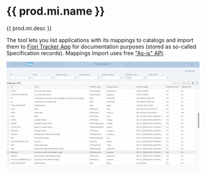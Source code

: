 # {{ prod.mi.name }}
{{ prod.mi.desc }}

The tool lets you list applications with its mappings to catalogs and import them to [Fiori Tracker App](../../tracked/SPS03/apps.md) for documentation purposes (stored as so-called Specification records). Mappings Import uses free ["As-is" API](../../asis/SPS02/main.md).

[![Mappings Import](res/mi.png)](res/mi.png)